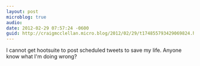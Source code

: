 ```yaml
---
layout: post
microblog: true
audio: 
date: 2012-02-29 07:57:24 -0600
guid: http://craigmcclellan.micro.blog/2012/02/29/t174855793429069824.html
---
```

I cannot get hootsuite to post scheduled tweets to save my life. Anyone know what I'm doing wrong?
